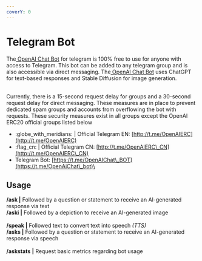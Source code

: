 ```yaml
---
coverY: 0
---
```


# Telegram Bot

The[ OpenAI Chat Bot](https://t.me/OpenAiChat\_bot) for telegram is 100% free to use for anyone with access to Telegram. This bot can be added to any telegram group and is also accessible via direct messaging. The[ OpenAI Chat Bot](https://t.me/OpenAiChat\_bot) uses ChatGPT for text-based responses and Stable Diffusion for image generation.

\
Currently, there is a 15-second request delay for groups and a 30-second request delay for direct messaging. These measures are in place to prevent dedicated spam groups and accounts from overflowing the bot with requests. These security measures exist in all groups except the OpenAI ERC20 official groups listed below

* :globe\_with\_meridians: | Official Telegram EN: [http://t.me/OpenAIERC](http://t.me/OpenAIERC)
* :flag\_cn: | Official Telegram CN: [http://t.me/OpenAIERC\_CN](http://t.me/OpenAIERC\_CN)
* Telegram Bot: [https://t.me/OpenAIChat\_BOT](https://t.me/OpenAiChat\_bot)\


## Usage

**/ask |** Followed by a question or statement to receive an AI-generated response via text\
**/aski |** Followed by a depiction to receive an AI-generated image\
\
**/speak |** Followed text to convert text into speech _(TTS)_\
**/asks |** Followed by a question or statement to receive an AI-generated response via speech\
\
**/askstats** **|** Request basic metrics regarding bot usage
